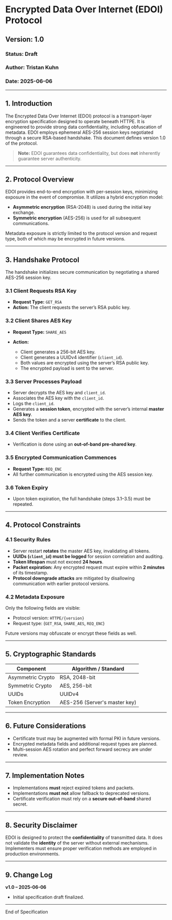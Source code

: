 # Encrypted Data Over Internet (EDOI) Protocol

## Version: 1.0

### Status: Draft

### Author: Tristan Kuhn

### Date: 2025-06-06

---

## 1. Introduction

The Encrypted Data Over Internet (EDOI) protocol is a transport-layer encryption specification designed to operate beneath HTTPE. It is engineered to provide strong data confidentiality, including obfuscation of metadata. EDOI employs ephemeral AES-256 session keys negotiated through a secure RSA-based handshake. This document defines version 1.0 of the protocol.

> **Note:** EDOI guarantees data confidentiality, but does **not** inherently guarantee server authenticity.

---

## 2. Protocol Overview

EDOI provides end-to-end encryption with per-session keys, minimizing exposure in the event of compromise. It utilizes a hybrid encryption model:

* **Asymmetric encryption** (RSA-2048) is used during the initial key exchange.
* **Symmetric encryption** (AES-256) is used for all subsequent communications.

Metadata exposure is strictly limited to the protocol version and request type, both of which may be encrypted in future versions.

---

## 3. Handshake Protocol

The handshake initializes secure communication by negotiating a shared AES-256 session key.

### 3.1 Client Requests RSA Key

* **Request Type:** `GET_RSA`
* **Action:** The client requests the server’s RSA public key.

### 3.2 Client Shares AES Key

* **Request Type:** `SHARE_AES`
* **Action:**

  * Client generates a 256-bit AES key.
  * Client generates a UUIDv4 identifier (`client_id`).
  * Both values are encrypted using the server’s RSA public key.
  * The encrypted payload is sent to the server.

### 3.3 Server Processes Payload

* Server decrypts the AES key and `client_id`.
* Associates the AES key with the `client_id`.
* Logs the `client_id`.
* Generates a **session token**, encrypted with the server’s internal **master AES key**.
* Sends the token and a server **certificate** to the client.

### 3.4 Client Verifies Certificate

* Verification is done using an **out-of-band pre-shared key**.

### 3.5 Encrypted Communication Commences

* **Request Type:** `REQ_ENC`
* All further communication is encrypted using the AES session key.

### 3.6 Token Expiry

* Upon token expiration, the full handshake (steps 3.1–3.5) must be repeated.

---

## 4. Protocol Constraints

### 4.1 Security Rules

* Server restart **rotates** the master AES key, invalidating all tokens.
* **UUIDs (`client_id`) must be logged** for session correlation and auditing.
* **Token lifespan** must not exceed **24 hours**.
* **Packet expiration:** Any encrypted request must expire within **2 minutes** of its timestamp.
* **Protocol downgrade attacks** are mitigated by disallowing communication with earlier protocol versions.

### 4.2 Metadata Exposure

Only the following fields are visible:

* Protocol version: `HTTPE/{version}`
* Request type: (`GET_RSA`, `SHARE_AES`, `REQ_ENC`)

Future versions may obfuscate or encrypt these fields as well.

---

## 5. Cryptographic Standards

| Component         | Algorithm / Standard          |
| ----------------- | ----------------------------- |
| Asymmetric Crypto | RSA, 2048-bit                 |
| Symmetric Crypto  | AES, 256-bit |
| UUIDs             | UUIDv4                        |
| Token Encryption  | AES-256 (Server's master key) |

---

## 6. Future Considerations

* Certificate trust may be augmented with formal PKI in future versions.
* Encrypted metadata fields and additional request types are planned.
* Multi-session AES rotation and perfect forward secrecy are under review.

---

## 7. Implementation Notes

* Implementations **must** reject expired tokens and packets.
* Implementations **must not** allow fallback to deprecated versions.
* Certificate verification must rely on a **secure out-of-band** shared secret.

---

## 8. Security Disclaimer

EDOI is designed to protect the **confidentiality** of transmitted data. It does not validate the **identity** of the server without external mechanisms. Implementers must ensure proper verification methods are employed in production environments.

---

## 9. Change Log

**v1.0 – 2025-06-06**

* Initial specification draft finalized.

---

End of Specification
